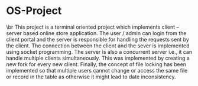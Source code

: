 # OS-Project
\br
This project is a terminal oriented project which implements client – server based online
store application. The user / admin can login from the client portal and the server is
responsible for handling the requests sent by the client. The connection between the client
and the sever is implemented using socket programming. The server is also a concurrent
server i.e., it can handle multiple clients simultaneously. This was implemented by creating a
new fork for every new client. Finally, the concept of file locking has been implemented so
that multiple users cannot change or access the same file or record in the table as otherwise
it might lead to date inconsistency.
